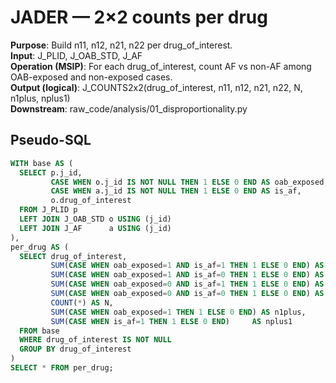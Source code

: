 # JADER — 2×2 counts per drug

**Purpose**: Build n11, n12, n21, n22 per drug_of_interest.  
**Input**: J_PLID, J_OAB_STD, J_AF  
**Operation (MSIP)**: For each drug_of_interest, count AF vs non-AF among OAB-exposed and non-exposed cases.  
**Output (logical)**: J_COUNTS2x2(drug_of_interest, n11, n12, n21, n22, N, n1plus, nplus1)  
**Downstream**: raw_code/analysis/01_disproportionality.py

## Pseudo-SQL
```sql
WITH base AS (
  SELECT p.j_id,
         CASE WHEN o.j_id IS NOT NULL THEN 1 ELSE 0 END AS oab_exposed,
         CASE WHEN a.j_id IS NOT NULL THEN 1 ELSE 0 END AS is_af,
         o.drug_of_interest
  FROM J_PLID p
  LEFT JOIN J_OAB_STD o USING (j_id)
  LEFT JOIN J_AF      a USING (j_id)
),
per_drug AS (
  SELECT drug_of_interest,
         SUM(CASE WHEN oab_exposed=1 AND is_af=1 THEN 1 ELSE 0 END) AS n11,
         SUM(CASE WHEN oab_exposed=1 AND is_af=0 THEN 1 ELSE 0 END) AS n12,
         SUM(CASE WHEN oab_exposed=0 AND is_af=1 THEN 1 ELSE 0 END) AS n21,
         SUM(CASE WHEN oab_exposed=0 AND is_af=0 THEN 1 ELSE 0 END) AS n22,
         COUNT(*) AS N,
         SUM(CASE WHEN oab_exposed=1 THEN 1 ELSE 0 END) AS n1plus,
         SUM(CASE WHEN is_af=1 THEN 1 ELSE 0 END)     AS nplus1
  FROM base
  WHERE drug_of_interest IS NOT NULL
  GROUP BY drug_of_interest
)
SELECT * FROM per_drug;

```
